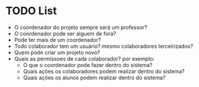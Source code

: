 # TODO List

+ O coordenador do projeto sempre será um professor?
+ O coordenador pode ser alguem de fora?
+ Pode ter mais de um coordenador?
+ Todo colaborador tem um usuário? mesmo colaboradores terceirizados?
+ Quem pode criar um projeto novo?
+ Quais as permissoes de cada colaborador? por exemplo:
    + O que o coordenador pode fazer dentro do sistema?
    + Quais ações os colaboradores podem realizar dentro do sistema?
    + Quais ações os alunos podem realizar dentro do sistema?
    